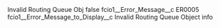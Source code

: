 <?xml version="1.0" encoding="UTF-8"?>
<CustomMetadata xmlns="http://soap.sforce.com/2006/04/metadata" xmlns:xsi="http://www.w3.org/2001/XMLSchema-instance" xmlns:xsd="http://www.w3.org/2001/XMLSchema">
    <label>Invalid Routing Queue Obj</label>
    <protected>false</protected>
    <values>
        <field>fcio1__Error_Message__c</field>
        <value xsi:type="xsd:string">ER0005</value>
    </values>
    <values>
        <field>fcio1__Error_Message_to_Display__c</field>
        <value xsi:type="xsd:string">Invalid Routing Queue Object info</value>
    </values>
</CustomMetadata>
